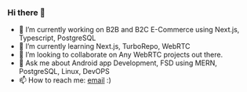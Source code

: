 ### Hi there 👋

<!--
**kuntarvishnuprasad41/kuntarvishnuprasad41** is a ✨ _special_ ✨ repository because its `README.md` (this file) appears on your GitHub profile.

Here are some ideas to get you started:

- 🔭 I’m currently working on ...
- 🌱 I’m currently learning ...
- 👯 I’m looking to collaborate on ...
- 🤔 I’m looking for help with ...
- 💬 Ask me about ...
- 📫 How to reach me: ...
- 😄 Pronouns: ...
- ⚡ Fun fact: ...
-->

- 🔭 I’m currently working on B2B and B2C E-Commerce using Next.js, Typescript, PostgreSQL
- 🌱 I’m currently learning Next.js, TurboRepo, WebRTC
- 👯 I’m looking to collaborate on Any WebRTC projects out there.
- 💬 Ask me about Android app Development, FSD using MERN, PostgreSQL, Linux, DevOPS
- 📫 How to reach me: [email](mailto:kuntarvishnuprasad41@gmail.com) :)

